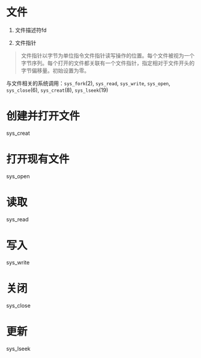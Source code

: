 # 文件

1. 文件描述符fd

2. 文件指针

> 文件指针以字节为单位指令文件指针读写操作的位置。每个文件被视为一个字节序列。每个打开的文件都关联有一个文件指针，指定相对于文件开头的字节偏移量。初始设置为零。

与文件相关的系统调用：`sys_fork`(2), `sys_read`, `sys_write`, `sys_open`, `sys_close`(6), `sys_creat`(8), `sys_lseek`(19)

# 创建并打开文件

sys_creat

# 打开现有文件

sys_open

# 读取

sys_read

# 写入

sys_write

# 关闭

sys_close

# 更新

sys_lseek